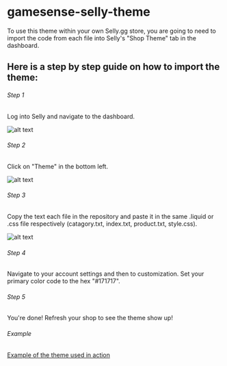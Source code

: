 # gamesense-selly-theme
To use this theme within your own Selly.gg store, you are going to need to import the code from each file into Selly's "Shop Theme" tab
in the dashboard.

## Here is a step by step guide on how to import the theme:

###### Step 1
Log into Selly and navigate to the dashboard.

![alt text](https://b.catgirlsare.sexy/tuAp.png)

###### Step 2
Click on "Theme" in the bottom left.

![alt text](https://b.catgirlsare.sexy/4c73.png)

###### Step 3
Copy the text each file in the repository and paste it in the same .liquid or .css file respectively (catagory.txt, index.txt, product.txt,
style.css).

![alt text](https://b.catgirlsare.sexy/tf9I.png)

###### Step 4
Navigate to your account settings and then to customization. Set your primary color code to the hex "#171717".

###### Step 5
You're done! Refresh your shop to see the theme show up!

###### Example
[Example of the theme used in action](https://test1234567.selly.store/)
